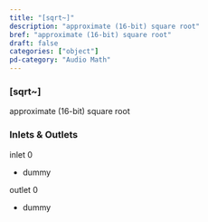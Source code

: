 ```yaml
---
title: "[sqrt~]"
description: "approximate (16-bit) square root"
bref: "approximate (16-bit) square root"
draft: false
categories: ["object"]
pd-category: "Audio Math"
---
```


### [sqrt~]

approximate (16-bit) square root

### Inlets & Outlets

inlet 0

 - dummy

outlet 0

 - dummy
 
